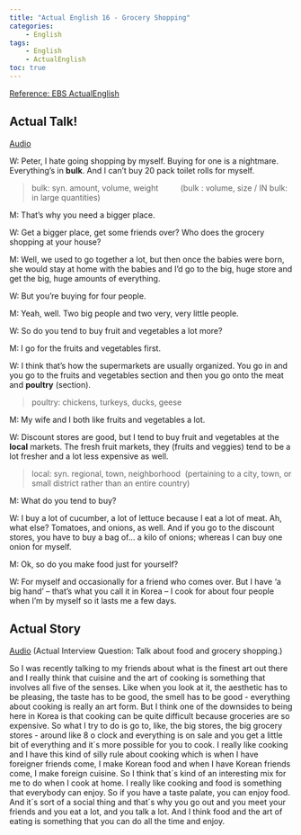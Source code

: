```yaml
---
title: "Actual English 16 - Grocery Shopping"
categories:
    - English
tags:
    - English
    - ActualEnglish
toc: true
---
```


[Reference: EBS ActualEnglish](http://home.ebse.co.kr/actualenglish/)

## Actual Talk!
[Audio](https://my.pcloud.com/publink/show?code=XZeaEx7ZoMNsoPP5tAFAjeLJuM7we8WPG4eV)

W: Peter, I hate going shopping by myself. Buying for one is a nightmare. Everything’s in **bulk**. And I can’t buy 20 pack toilet rolls for myself.

> bulk: syn. amount, volume, weight          (bulk : volume, size / IN bulk: in large quantities)

M: That’s why you need a bigger place.

W: Get a bigger place, get some friends over? Who does the grocery shopping at your house?

M: Well, we used to go together a lot, but then once the babies were born, she would stay at home with the babies and I’d go to the big, huge store and get the big, huge amounts of everything.

W: But you’re buying for four people.

M: Yeah, well. Two big people and two very, very little people.

W: So do you tend to buy fruit and vegetables a lot more?

M: I go for the fruits and vegetables first.

W: I think that’s how the supermarkets are usually organized. You go in and you go to the fruits and vegetables section and then you go onto the meat and **poultry** (section).

> poultry: chickens, turkeys, ducks, geese

M: My wife and I both like fruits and vegetables a lot.

W: Discount stores are good, but I tend to buy fruit and vegetables at the **local** markets. The fresh fruit markets, they (fruits and veggies) tend to be a lot fresher and a lot less expensive as well.

> local: syn. regional, town, neighborhood  (pertaining to a city, town, or small district rather than an entire country)

M: What do you tend to buy?

W: I buy a lot of cucumber, a lot of lettuce because I eat a lot of meat. Ah, what else? Tomatoes, and onions, as well. And if you go to the discount stores, you have to buy a bag of… a kilo of onions; whereas I can buy one onion for myself.

M: Ok, so do you make food just for yourself?

W: For myself and occasionally for a friend who comes over. But I have ‘a big hand’ – that’s what you call it in Korea – I cook for about four people when I’m by myself so it lasts me a few days.


## Actual Story
[Audio](https://my.pcloud.com/publink/show?code=XZdaEx7ZSNlzroFR8nL334fvGSi75LaWJFKV)
(Actual Interview Question: Talk about food and grocery shopping.)

So I was recently talking to my friends about what is the finest art out there and I really think that cuisine and the art of cooking is something that involves all five of the senses. Like when you look at it, the aesthetic has to be pleasing, the taste has to be good, the smell has to be good - everything about cooking is really an art form. But I think one of the downsides to being here in Korea is that cooking can be quite difficult because groceries are so expensive. So what I try to do is go to, like, the big stores, the big grocery stores - around like 8 o clock and everything is on sale and you get a little bit of everything and it´s more possible for you to cook. I really like cooking and I have this kind of silly rule about cooking which is when I have foreigner friends come, I make Korean food and when I have Korean friends come, I make foreign cuisine. So I think that´s kind of an interesting mix for me to do when I cook at home. I really like cooking and food is something that everybody can enjoy. So if you have a taste palate, you can enjoy food. And it´s sort of a social thing and that´s why you go out and you meet your friends and you eat a lot, and you talk a lot. And I think food and the art of eating is something that you can do all the time and enjoy.
